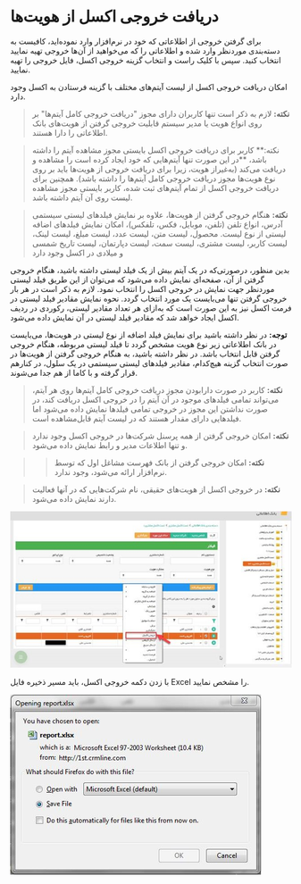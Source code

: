 #  دریافت خروجی اکسل از هویت‌ها 

برای گرفتن خروجی از اطلاعاتی که خود در نرم‌افزار وارد نموده‌اید، کافیست به دسته‌بندی موردنظر وارد شده و اطلاعاتی را که می‌خواهید از آن‌ها خروجی تهیه نمایید انتخاب کنید. سپس با کلیک راست و انتخاب گزینه خروجی اکسل، فایل خروجی را تهیه نمایید.

امکان دریافت خروجی اکسل از لیست آیتم‌های مختلف با گزینه فرستادن به اکسل وجود دارد.

> **نکته:** لازم به ذکر است تنها کاربران دارای مجوز "دریافت خروجی کامل آیتم‌ها" بر روی انواع هویت یا مدیر سیستم قابلیت خروجی گرفتن از هویت‌های بانک اطلاعاتی را دارا هستند.

> نکته:** کاربر برای دریافت خروجی اکسل بایستی مجوز مشاهده آیتم را داشته باشد، **در این صورت تنها آیتم‌هایی که خود ایجاد کرده است را مشاهده و دریافت می‌کند (به‌غیراز هویت، زیرا برای دریافت خروجی از هویت‌ها باید بر روی نوع هویت‌ها مجوز دریافت خروجی کامل آیتم‌ها را داشته باشد). همچنین برای دریافت خروجی اکسل از تمام آیتم‌های ثبت شده، کاربر بایستی مجوز مشاهده لیست روی آن آیتم داشته باشد.

> **نکته:** هنگام خروجی گرفتن از هویت‌ها، علاوه بر نمایش فیلدهای لیستی سیستمی آدرس، انواع تلفن (تلفن، موبایل، فکس، تلفکس)، امکان نمایش فیلد‌های اضافه لیستی از نوع لیست. محصول، لیست متن، لیست عدد، لیست مبلغ، لیست لینک، لیست کاربر، لیست مشتری، لیست سمت، لیست دپارتمان، لیست تاریخ شمسی و میلادی در اکسل وجود دارد


بدین منظور، درصورتی‌که در یک آیتم بیش از یک فیلد لیستی داشته باشید، هنگام خروجی گرفتن از آن، صفحه‌ای نمایش داده می‌شود که می‌توان از این طریق فیلد لیستی موردنظر جهت نمایش در خروجی اکسل را انتخاب نمود. لازم به ذکر است در هر بار خروجی گرفتن تنها می‌بایست یک مورد انتخاب گردد. نحوه نمایش مقادیر فیلد لیستی در فرمت اکسل نیز به این صورت است که به‌ازای هر تعداد مقادیر لیستی، رکوردی در ردیف اکسل ایجاد خواهد شد که مقادیر فیلد لیستی در آن نمایش داده می‌شود.

**توجه:** در نظر داشته باشید برای نمایش فیلد اضافه از نوع لیستی در هویت‌ها، می‌بایست در بانک اطلاعاتی زیر نوع هویت مشخص گردد تا فیلد لیستی مربوطه، هنگام خروجی گرفتن قابل انتخاب باشد. در نظر داشته باشید، به هنگام خروجی گرفتن از هویت‌ها در صورت انتخاب گزینه هیچ‌کدام، مقادیر فیلدهای لیستی سیستمی در یک سلول، در کنارهم قرار گرفته و با کاما از هم جدا می‌شوند.

> **نکته:** کاربر در صورت دارابودن مجوز دریافت خروجی کامل آیتم‌ها روی هر آیتم، می‌تواند تمامی فیلدهای موجود در آن آیتم را در خروجی اکسل دریافت کند، در صورت نداشتن این مجوز در خروجی تمامی فیلدها نمایش داده می‌شود اما فیلدهایی دارای مقدار هستند که در لیست آیتم قابل‌مشاهده است. 

> **نکته:** امکان خروجی گرفتن از همه پرسنل شرکت‌ها در خروجی اکسل وجود ندارد و تنها اطلاعات مدیر و رابط نمایش داده می‌شود.

> > **نکته:** امکان خروجی گرفتن از بانک فهرست مشاغل اول که توسط نرم‌افزار ارائه می‌شود، وجود ندارد.

> **نکته:** در خروجی اکسل از هویت‌های حقیقی، نام شرکت‌هایی که در آنها فعالیت دارند نمایش داده می‌شود.

![](1.png)

با زدن دکمه خروجی اکسل، باید مسیر ذخیره فایل Excel را مشخص نمایید.

![](2.png)
